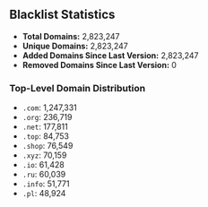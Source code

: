 ## Blacklist Statistics

- **Total Domains:** 2,823,247
- **Unique Domains:** 2,823,247
- **Added Domains Since Last Version:** 2,823,247
- **Removed Domains Since Last Version:** 0

### Top-Level Domain Distribution

-  `.com`: 1,247,331
-  `.org`: 236,719
-  `.net`: 177,811
-  `.top`: 84,753
-  `.shop`: 76,549
-  `.xyz`: 70,159
-  `.io`: 61,428
-  `.ru`: 60,039
-  `.info`: 51,771
-  `.pl`: 48,924
